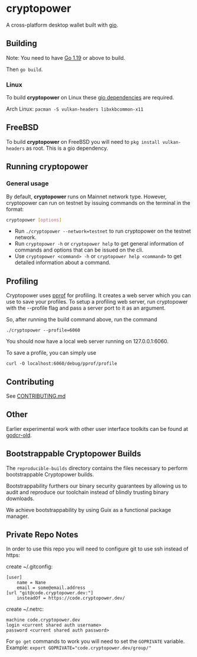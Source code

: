 # cryptopower

A cross-platform desktop wallet built with [gio](https://gioui.org/).

## Building

Note: You need to have [Go 1.19](https://golang.org/dl/) or above to build.

Then `go build`.

### Linux

To build **cryptopower** on Linux these [gio dependencies](https://gioui.org/doc/install/linux) are required.

Arch Linux:
`pacman -S vulkan-headers libxkbcommon-x11`

## FreeBSD

To build **cryptopower** on FreeBSD you will need to `pkg install vulkan-headers` as root. This is a gio dependency.

## Running cryptopower

### General usage

By default, **cryptopower** runs on Mainnet network type. However, cryptopower can run on testnet by issuing commands on the terminal in the format:

```bash
cryptopower [options]
```

- Run `./cryptopower --network=testnet` to run cryptopower on the testnet network.
- Run `cryptopower -h` or `cryptopower help` to get general information of commands and options that can be issued on the cli.
- Use `cryptopower <command> -h` or `cryptopower help <command>` to get detailed information about a command.

## Profiling

Cryptopower uses [pprof](https://github.com/google/pprof) for profiling. It creates a web server which you can use to save your profiles. To setup a profiling web server, run cryptopower with the --profile flag and pass a server port to it as an argument.

So, after running the build command above, run the command

`./cryptopower --profile=6060`

You should now have a local web server running on 127.0.0.1:6060.

To save a profile, you can simply use

`curl -O localhost:6060/debug/pprof/profile`

## Contributing

See [CONTRIBUTING.md](https://gitlab.com/cryptopower/cryptopower/blob/master/.gitlab/ci/CONTRIBUTING.md)

## Other

Earlier experimental work with other user interface toolkits can be found at [godcr-old](https://github.com/raedahgroup/godcr-old).

## Bootstrappable Cryptopower Builds

The `reproducible-builds` directory contains the files necessary to perform bootstrappable Cryptopower builds.

Bootstrappability furthers our binary security guarantees by allowing us to audit and reproduce our toolchain instead of blindly trusting binary downloads.

We achieve bootstrappability by using Guix as a functional package manager.

## Private Repo Notes

In order to use this repo you will need to configure git to use ssh instead of https:

create ~/.gitconfig:
```
[user]
    name = Nane
    email = some@email.address
[url "git@code.cryptopower.dev:"]
	insteadOf = https://code.cryptopower.dev/
```

create ~/.netrc:
```
machine code.cryptopower.dev
login <current shared auth username>
password <current shared auth password>
```
For `go get` commands to work you will need to set the `GOPRIVATE` variable. 
Example:
`export GOPRIVATE="code.cryptopower.dev/group/"`
